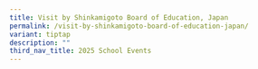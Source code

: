 ```yaml
---
title: Visit by Shinkamigoto Board of Education, Japan
permalink: /visit-by-shinkamigoto-board-of-education-japan/
variant: tiptap
description: ""
third_nav_title: 2025 School Events
---
```

